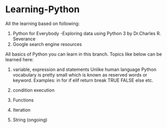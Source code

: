 # Learning-Python

All the learning based on following:
1) Python for Everybody -Exploring data using Python 3 by Dr.Charles R. Severance
2) Google search engine resources


All basics of Python you can learn in this branch.
Topics like below can be learned here:

1) variable, expression and statements
Unlike human language Python vocabulary is pretty small which is known as reserved words or keyword.
Examples:
in
for
if
elif
return
break
TRUE
FALSE
else etc.

3) condition execution
4) Functions
5) Iteration
6) String (ongoing)
